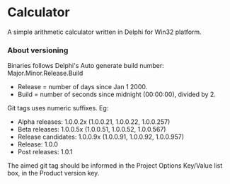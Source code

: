 # Calculator
A simple arithmetic calculator written in Delphi for Win32 platform.

### About versioning
Binaries follows Delphi's Auto generate build number: Major.Minor.Release.Build

* Release = number of days since Jan 1 2000.
* Build = number of seconds since midnight (00:00:00), divided by 2.

Git tags uses numeric suffixes. Eg:

* Alpha releases: 1.0.0.2x (1.0.0.21, 1.0.0.22, 1.0.0.257)
* Beta releases: 1.0.0.5x (1.0.0.51, 1.0.0.52, 1.0.0.567)
* Release candidates: 1.0.0.9x (1.0.0.91, 1.0.0.92, 1.0.0.957)
* Release: 1.0.0
* Post releases: 1.0.1

The aimed git tag should be informed in the Project Options Key/Value list box, in the Product version key.
